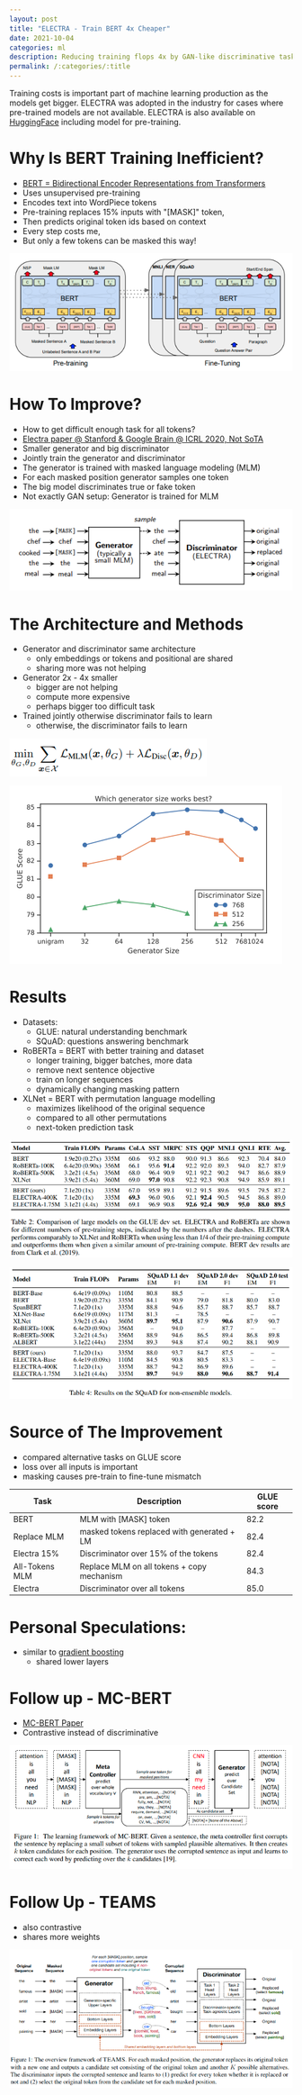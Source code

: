 ```yaml
---
layout: post
title: "ELECTRA - Train BERT 4x Cheaper"
date: 2021-10-04
categories: ml
description: Reducing training flops 4x by GAN-like discriminative task compared to RoBERTa
permalink: /:categories/:title
---
```


Training costs is important part of machine learning production as the models get bigger.
ELECTRA was adopted in the industry for cases where pre-trained models are not available.
ELECTRA is also available on [HuggingFace](https://huggingface.co/transformers/model_doc/electra.html) including model for pre-training.


# Why Is BERT Training Inefficient?
- [BERT = Bidirectional Encoder Representations from Transformers](https://arxiv.org/pdf/1810.04805.pdf)
- Uses unsupervised pre-training
- Encodes text into WordPiece tokens 
- Pre-training replaces 15% inputs with "[MASK]" token,
- Then predicts original token ids based on context
- Every step costs me,
- But only a few tokens can be masked this way!

![BERT model pre-training and fine-tuning](/images/electra-bert.png)


# How To Improve?
- How to get difficult enough task for all tokens?
- [Electra paper @ Stanford & Google Brain @ ICRL 2020, Not SoTA](https://openreview.net/pdf?id=r1xMH1BtvB)
- Smaller generator and big discriminator
- Jointly train the generator and discriminator
- The generator is trained with masked language modeling (MLM) 
- For each masked position generator samples one token
- The big model discriminates true or fake token
- Not exactly GAN setup: Generator is trained for MLM
 
![ELECTRA model generator discriminator pre-training diagram](/images/electra-generator-discriminator.png) 


# The Architecture and Methods
- Generator and discriminator same architecture
  - only embeddings or tokens and positional are shared
  - sharing more was not helping
- Generator 2x - 4x smaller
  - bigger are not helping
  - compute more expensive
  - perhaps bigger too difficult task
- Trained jointly otherwise discriminator fails to learn
  - otherwise, the discriminator fails to learn
  
![ELECTRA model loss is sum of generator masked language modeling and discriminator loss](../images/electra-loss.png)

![ELECTRA model generator size and GLUE benchmark performance](/images/electra-generator-size.png)


# Results
- Datasets:
  - GLUE: natural understanding benchmark
  - SQuAD: questions answering benchmark
- RoBERTa = BERT with better training and dataset
  - longer training, bigger batches, more data
  - remove next sentence objective
  - train on longer sequences
  - dynamically changing masking pattern
- XLNet = BERT with permutation language modelling
  - maximizes likelihood of the original sequence
  - compared to all other permutations
  - next-token prediction task

![ELECTRA model performance on GLUE benchmark](/images/electra-results-glue.png)

![ELECTRA model performance on SQuAD benchmark](/images/electra-results-squad.png)


# Source of The Improvement
- compared alternative tasks on GLUE score
- loss over all inputs is important
- masking causes pre-train to fine-tune mismatch

<table class="table">
  <thead>
    <tr><th>Task</th><th>Description</th><th>GLUE score</th></tr>
  </thead>
  <tbody>
    <tr><td>BERT</td><td>MLM with [MASK] token</td><td>82.2</td></tr>
    <tr><td>Replace MLM</td><td>masked tokens replaced with generated + LM</td><td>82.4</td></tr>
    <tr><td>Electra 15%</td><td>Discriminator over 15% of the tokens</td><td>82.4</td></tr>
    <tr><td>All-Tokens MLM</td><td>Replace MLM on all tokens + copy mechanism</td><td>84.3</td></tr>
    <tr><td>Electra</td><td>Discriminator over all tokens</td><td>85.0</td></tr>
  </tbody>
</table>


# Personal Speculations:
- similar to [gradient boosting](https://en.wikipedia.org/wiki/Gradient_boosting)
  - shared lower layers 


# Follow up - MC-BERT
- [MC-BERT Paper](https://arxiv.org/pdf/2006.05744.pdf)
- Contrastive instead of discriminative
 
![MC-BERT model extension of ELECTRA diagram](../images/electra-mcbert.png)


# Follow Up - TEAMS
- also contrastive
- shares more weights

![TEAMS model extension of ELECTRA diagram](../images/electra-teams.png)


